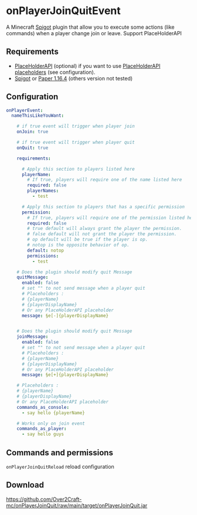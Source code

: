 # onPlayerJoinQuitEvent
A Minecraft [Spigot](https://www.spigotmc.org/) plugin that allow you to execute some actions (like commands) when a player change join or leave.  Support PlaceHolderAPI

## Requirements 
* [PlaceHolderAPI](https://www.spigotmc.org/resources/placeholderapi.6245/) (optional) if you want to use [PlaceHolderAPI placeholders](https://github.com/PlaceholderAPI/PlaceholderAPI/wiki/Placeholders) (see configuration). 
* [Spigot](https://getbukkit.org/download/spigot) or [Paper 1.16.4](https://papermc.io/downloads#Paper-1.16) (others version not tested)

## Configuration 
```yaml
onPlayerEvent:
  nameThisLikeYouWant:

    # if true event will trigger when player join
    onJoin: true

    # if true event will trigger when player quit
    onQuit: true

    requirements:

      # Apply this section to players listed here
      playerName:
        # If true, players will require one of the name listed here
        required: false
        playerNames:
          - test

      # Apply this section to players that has a specific permission
      permission:
        # If true, players will require one of the permission listed here
        required: false
        # true default will always grant the player the permission.
        # false default will not grant the player the permission.
        # op default will be true if the player is op.
        # notop is the opposite behavior of op.
        default: notop
        permissions:
          - test

    # Does the plugin should modify quit Message
    quitMessage:
      enabled: false
      # set "" to not send message when a player quit
      # Placeholders :
      # {playerName}
      # {playerDisplayName}
      # Or any PlaceHolderAPI placeholder
      message: §e[-]{playerDisplayName}


    # Does the plugin should modify quit Message
    joinMessage:
      enabled: false
      # set "" to not send message when a player quit
      # Placeholders :
      # {playerName}
      # {playerDisplayName}
      # Or any PlaceHolderAPI placeholder
      message: §e[+]{playerDisplayName}

    # Placeholders :
    # {playerName}
    # {playerDisplayName}
    # Or any PlaceHolderAPI placeholder
    commands_as_console:
      - say hello {playerName}

    # Works only on join event
    commands_as_player:
      - say hello guys

```

## Commands and permissions 
`onPlayerJoinQuitReload` reload configuration

## Download
https://github.com/Over2Craft-mc/onPlayerJoinQuit/raw/main/target/onPlayerJoinQuit.jar

